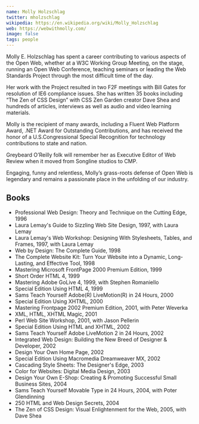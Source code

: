 ```yaml
---
name: Molly Holzschlag
twitter: mholzschlag
wikipedia: https://en.wikipedia.org/wiki/Molly_Holzschlag
web: https://webwithmolly.com/
image: false
tags: people
---
```


Molly E. Holzschlag has spent a career contributing to various aspects of the Open Web, 
whether at a W3C Working Group Meeting, on the stage, 
running an Open Web Conference, 
teaching seminars or leading the Web Standards Project through the most difficult time of the day.

Her work with the Project resulted in two F2F meetings with Bill Gates for resolution of IE6 compliance issues. 
She has written 35 books including “The Zen of CSS Design” with CSS Zen Garden creator Dave Shea and hundreds of articles, 
interviews as well as audio and video learning materials.

Molly is the recipient of many awards, 
including a Fluent Web Platform Award, 
.NET Award for Outstanding Contributions, 
and has received the honor of a U.S.Congressional Special Recognition for technology contributions to state and nation.

Greybeard O’Reilly folk will remember her as Executive Editor of Web Review when it moved from Songline studios to CMP.

Engaging, funny and relentless, 
Molly’s grass-roots defense of Open Web is legendary and remains a passionate place in the unfolding of our industry.

## Books

- Professional Web Design: Theory and Technique on the Cutting Edge, 1996
- Laura Lemay's Guide to Sizzling Web Site Design, 1997, with Laura Lemay
- Laura Lemay's Web Workshop: Designing With Stylesheets, Tables, and Frames, 1997, with Laura Lemay
- Web by Design: The Complete Guide, 1998
- The Complete Website Kit: Turn Your Website into a Dynamic, Long-Lasting, and Effective Tool, 1998
- Mastering Microsoft FrontPage 2000 Premium Edition, 1999
- Short Order HTML 4, 1999
- Mastering Adobe GoLive 4, 1999, with Stephen Romaniello
- Special Edition Using HTML 4, 1999
- Sams Teach Yourself Adobe(R) LiveMotion(R) in 24 Hours, 2000
- Special Edition Using XHTML, 2000
- Mastering Frontpage 2002 Premium Edition, 2001, with Peter Weverka
- XML, HTML, XHTML Magic, 2001
- Perl Web Site Workshop, 2001, with Jason Pellerin
- Special Edition Using HTML and XHTML, 2002
- Sams Teach Yourself Adobe LiveMotion 2 in 24 Hours, 2002
- Integrated Web Design: Building the New Breed of Designer & Developer, 2002
- Design Your Own Home Page, 2002
- Special Edition Using Macromedia Dreamweaver MX, 2002
- Cascading Style Sheets: The Designer's Edge, 2003
- Color for Websites: Digital Media Design, 2003
- Design Your Own E-Shop: Creating & Promoting Successful Small Business Sites, 2004
- Sams Teach Yourself Movable Type in 24 Hours, 2004, with Poter Glendinning
- 250 HTML and Web Design Secrets, 2004
- The Zen of CSS Design: Visual Enlightenment for the Web, 2005, with Dave Shea
